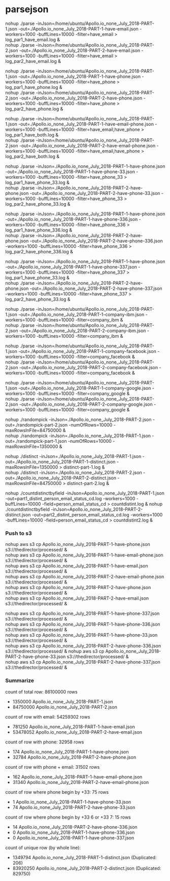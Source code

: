 # parsejson

nohup ./parse -inJson=/home/ubuntu/Apollo.io_none_July_2018-PART-1.json -out=./Apollo.io_none_July_2018-PART-1-have-email.json -workers=1000 -buffLines=10000 -filter=have_email > log_par1_have_email.log &  
nohup ./parse -inJson=/home/ubuntu/Apollo.io_none_July_2018-PART-2.json -out=./Apollo.io_none_July_2018-PART-2-have-email.json -workers=1000 -buffLines=10000 -filter=have_email > log_par2_have_email.log &  

nohup ./parse -inJson=/home/ubuntu/Apollo.io_none_July_2018-PART-1.json -out=./Apollo.io_none_July_2018-PART-1-have-phone.json -workers=1000 -buffLines=10000 -filter=have_phone > log_par1_have_phone.log &  
nohup ./parse -inJson=/home/ubuntu/Apollo.io_none_July_2018-PART-2.json -out=./Apollo.io_none_July_2018-PART-2-have-phone.json -workers=1000 -buffLines=10000 -filter=have_phone > log_par2_have_phone.log &  

nohup ./parse -inJson=/home/ubuntu/Apollo.io_none_July_2018-PART-1.json -out=./Apollo.io_none_July_2018-PART-1-have-email-phone.json -workers=1000 -buffLines=10000 -filter=have_email,have_phone > log_par1_have_both.log &  
nohup ./parse -inJson=/home/ubuntu/Apollo.io_none_July_2018-PART-2.json -out=./Apollo.io_none_July_2018-PART-2-have-email-phone.json -workers=1000 -buffLines=10000 -filter=have_email,have_phone > log_par2_have_both.log &  

nohup ./parse -inJson=./Apollo.io_none_July_2018-PART-1-have-phone.json -out=./Apollo.io_none_July_2018-PART-1-have-phone-33.json -workers=1000 -buffLines=10000 -filter=have_phone_33 > log_par1_have_phone_33.log &  
nohup ./parse -inJson=./Apollo.io_none_July_2018-PART-2-have-phone.json -out=./Apollo.io_none_July_2018-PART-2-have-phone-33.json -workers=1000 -buffLines=10000 -filter=have_phone_33 > log_par2_have_phone_33.log &  

nohup ./parse -inJson=./Apollo.io_none_July_2018-PART-1-have-phone.json -out=./Apollo.io_none_July_2018-PART-1-have-phone-336.json -workers=1000 -buffLines=10000 -filter=have_phone_336 > log_par1_have_phone_336.log &  
nohup ./parse -inJson=./Apollo.io_none_July_2018-PART-2-have-phone.json -out=./Apollo.io_none_July_2018-PART-2-have-phone-336.json -workers=1000 -buffLines=10000 -filter=have_phone_336 > log_par2_have_phone_336.log &  

nohup ./parse -inJson=./Apollo.io_none_July_2018-PART-1-have-phone.json -out=./Apollo.io_none_July_2018-PART-1-have-phone-337.json -workers=1000 -buffLines=10000 -filter=have_phone_337 > log_par1_have_phone_33.log &  
nohup ./parse -inJson=./Apollo.io_none_July_2018-PART-2-have-phone.json -out=./Apollo.io_none_July_2018-PART-2-have-phone-337.json -workers=1000 -buffLines=10000 -filter=have_phone_337 > log_par2_have_phone_33.log &  

nohup ./parse -inJson=/home/ubuntu/Apollo.io_none_July_2018-PART-1.json -out=./Apollo.io_none_July_2018-PART-1-company-ibm.json -workers=1000 -buffLines=10000 -filter=company_ibm &  
nohup ./parse -inJson=/home/ubuntu/Apollo.io_none_July_2018-PART-2.json -out=./Apollo.io_none_July_2018-PART-2-company-ibm.json -workers=1000 -buffLines=10000 -filter=company_ibm &  

nohup ./parse -inJson=/home/ubuntu/Apollo.io_none_July_2018-PART-1.json -out=./Apollo.io_none_July_2018-PART-1-company-facebook.json -workers=1000 -buffLines=10000 -filter=company_facebook &  
nohup ./parse -inJson=/home/ubuntu/Apollo.io_none_July_2018-PART-2.json -out=./Apollo.io_none_July_2018-PART-2-company-facebook.json -workers=1000 -buffLines=10000 -filter=company_facebook &  

nohup ./parse -inJson=/home/ubuntu/Apollo.io_none_July_2018-PART-1.json -out=./Apollo.io_none_July_2018-PART-1-company-google.json -workers=1000 -buffLines=10000 -filter=company_google &  
nohup ./parse -inJson=/home/ubuntu/Apollo.io_none_July_2018-PART-2.json -out=./Apollo.io_none_July_2018-PART-2-company-google.json -workers=1000 -buffLines=10000 -filter=company_google &  

nohup ./randompick -inJson=./Apollo.io_none_July_2018-PART-2.json -out=./randompick-part-2.json -numOfRows=10000 -maxRowsInFile=84750000 &  
nohup ./randompick -inJson=./Apollo.io_none_July_2018-PART-1.json -out=./randompick-part-1.json -numOfRows=10000 -maxRowsInFile=1350000 &  

nohup ./distinct -inJson=./Apollo.io_none_July_2018-PART-1.json -out=./Apollo.io_none_July_2018-PART-1-distinct.json -maxRowsInFile=1350000 > distinct-part-1.log &   
nohup ./distinct -inJson=./Apollo.io_none_July_2018-PART-2.json -out=./Apollo.io_none_July_2018-PART-2-distinct.json -maxRowsInFile=84750000 > distinct-part-2.log &  

nohup ./countdistinctbyfield -inJson=Apollo.io_none_July_2018-PART-1.json -out=part1_distint_person_email_status_cd.log  -workers=1000 -buffLines=10000 -field=person_email_status_cd > countdistint.log &
nohup ./countdistinctbyfield -inJson=Apollo.io_none_July_2018-PART-2-distinct.json -out=part2_distint_person_email_status_cd.log  -workers=1000 -buffLines=10000 -field=person_email_status_cd > countdistint2.log &

### Push to s3
nohup aws s3 cp Apollo.io_none_July_2018-PART-1-have-phone.json s3://thedirector/processed/ &  
nohup aws s3 cp Apollo.io_none_July_2018-PART-1-have-email-phone.json s3://thedirector/processed/ &  
nohup aws s3 cp Apollo.io_none_July_2018-PART-1-have-email.json s3://thedirector/processed/  &  
nohup aws s3 cp Apollo.io_none_July_2018-PART-2-have-email-phone.json s3://thedirector/processed/ &  
nohup aws s3 cp Apollo.io_none_July_2018-PART-2-have-phone.json s3://thedirector/processed/ &  
nohup aws s3 cp Apollo.io_none_July_2018-PART-2-have-email.json s3://thedirector/processed/ &  

nohup aws s3 cp Apollo.io_none_July_2018-PART-1-have-phone-337.json s3://thedirector/processed/ &  
nohup aws s3 cp Apollo.io_none_July_2018-PART-1-have-phone-336.json s3://thedirector/processed/ &  
nohup aws s3 cp Apollo.io_none_July_2018-PART-1-have-phone-33.json s3://thedirector/processed/ &  
nohup aws s3 cp Apollo.io_none_July_2018-PART-2-have-phone-336.json s3://thedirector/processed/ & 
nohup aws s3 cp Apollo.io_none_July_2018-PART-2-have-phone-33.json s3://thedirector/processed/ &  
nohup aws s3 cp Apollo.io_none_July_2018-PART-2-have-phone-337.json s3://thedirector/processed/ &  

### Summarize
count of total row: 86100000 rows
* 1350000 Apollo.io_none_July_2018-PART-1.json
* 84750000 Apollo.io_none_July_2018-PART-2.json

count of row with email: 54259302 rows
* 781250 Apollo.io_none_July_2018-PART-1-have-email.json
* 53478052 Apollo.io_none_July_2018-PART-2-have-email.json

count of row with phone: 32958 rows
* 174 Apollo.io_none_July_2018-PART-1-have-phone.json
* 32784 Apollo.io_none_July_2018-PART-2-have-phone.json

count of row with phone + email: 31502 rows
* 162 Apollo.io_none_July_2018-PART-1-have-email-phone.json
* 31340 Apollo.io_none_July_2018-PART-2-have-email-phone.json

count of row where phone begin by +33: 75 rows
* 1 Apollo.io_none_July_2018-PART-1-have-phone-33.json
* 74 Apollo.io_none_July_2018-PART-2-have-phone-33.json

count of row where phone begin by +33 6 or +33 7: 15 rows
* 14 Apollo.io_none_July_2018-PART-2-have-phone-336.json
* 0 Apollo.io_none_July_2018-PART-1-have-phone-336.json
* 0 Apollo.io_none_July_2018-PART-1-have-phone-337.json

count of unique row (by whole line): 
* 1349794 Apollo.io_none_July_2018-PART-1-distinct.json (Duplicated: 206)
* 83920250 Apollo.io_none_July_2018-PART-2-distinct.json (Duplicated: 829750)